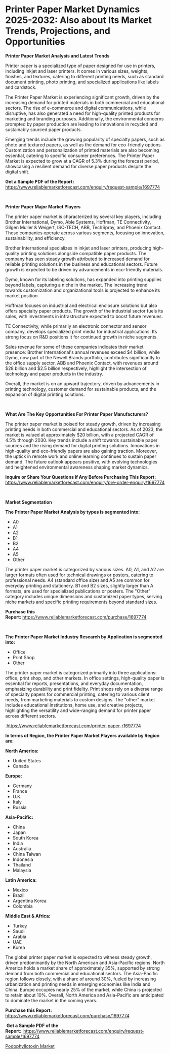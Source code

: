 <p><h1>Printer Paper Market Dynamics 2025-2032: Also about Its Market Trends, Projections, and Opportunities</h1></p><p><strong>Printer Paper Market Analysis and Latest Trends</strong></p>
<p><p>Printer paper is a specialized type of paper designed for use in printers, including inkjet and laser printers. It comes in various sizes, weights, finishes, and textures, catering to different printing needs, such as standard document printing, photo printing, and specialized applications like labels and cardstock.</p><p>The Printer Paper Market is experiencing significant growth, driven by the increasing demand for printed materials in both commercial and educational sectors. The rise of e-commerce and digital communications, while disruptive, has also generated a need for high-quality printed products for marketing and branding purposes. Additionally, the environmental concerns prompted by paper production are leading to innovations in recycled and sustainably sourced paper products.</p><p>Emerging trends include the growing popularity of specialty papers, such as photo and textured papers, as well as the demand for eco-friendly options. Customization and personalization of printed materials are also becoming essential, catering to specific consumer preferences. The Printer Paper Market is expected to grow at a CAGR of 5.3% during the forecast period, showcasing a resilient demand for diverse paper products despite the digital shift.</p></p>
<p><strong>Get a Sample PDF of the Report:&nbsp;</strong> <a href="https://www.reliablemarketforecast.com/enquiry/request-sample/1697774?utm_campaign=2307&utm_medium=2&utm_source=Github&utm_content=ia&utm_term=02042025&utm_id=printer-paper">https://www.reliablemarketforecast.com/enquiry/request-sample/1697774</a></p>
<p>&nbsp;</p>
<p><strong>Printer Paper Major Market Players</strong></p>
<p><p>The printer paper market is characterized by several key players, including Brother International, Dymo, Able Systems, Hoffman, TE Connectivity, Gilgen Muller & Weigert, ISO-TECH, ABB, TechSpray, and Phoenix Contact. These companies operate across various segments, focusing on innovation, sustainability, and efficiency.</p><p>Brother International specializes in inkjet and laser printers, producing high-quality printing solutions alongside compatible paper products. The company has seen steady growth attributed to increased demand for reliable printing solutions in the business and educational sectors. Future growth is expected to be driven by advancements in eco-friendly materials.</p><p>Dymo, known for its labeling solutions, has expanded into printing supplies beyond labels, capturing a niche in the market. The increasing trend towards customization and organizational tools is projected to enhance its market position.</p><p>Hoffman focuses on industrial and electrical enclosure solutions but also offers specialty paper products. The growth of the industrial sector fuels its sales, with investments in infrastructure expected to boost future revenues.</p><p>TE Connectivity, while primarily an electronic connector and sensor company, develops specialized print media for industrial applications. Its strong focus on R&D positions it for continued growth in niche segments.</p><p>Sales revenue for some of these companies indicates their market presence: Brother International's annual revenues exceed $4 billion, while Dymo, now part of the Newell Brands portfolio, contributes significantly to the office supply sector. ABB and Phoenix Contact, with revenues around $28 billion and $2.5 billion respectively, highlight the intersection of technology and paper products in the industry.</p><p>Overall, the market is on an upward trajectory, driven by advancements in printing technology, customer demand for sustainable products, and the expansion of digital printing solutions.</p></p>
<p>&nbsp;</p>
<p><strong>What Are The Key Opportunities For Printer Paper Manufacturers?</strong></p>
<p><p>The printer paper market is poised for steady growth, driven by increasing printing needs in both commercial and educational sectors. As of 2023, the market is valued at approximately $20 billion, with a projected CAGR of 4.5% through 2030. Key trends include a shift towards sustainable paper sources and the rising demand for digital printing solutions. Innovations in high-quality and eco-friendly papers are also gaining traction. Moreover, the uptick in remote work and online learning continues to sustain paper demand. The future outlook appears positive, with evolving technologies and heightened environmental awareness shaping market dynamics.</p></p>
<p><strong>Inquire or Share Your Questions If Any Before Purchasing This Report:</strong> <a href="https://www.reliablemarketforecast.com/enquiry/pre-order-enquiry/1697774?utm_campaign=2307&utm_medium=2&utm_source=Github&utm_content=ia&utm_term=02042025&utm_id=printer-paper">https://www.reliablemarketforecast.com/enquiry/pre-order-enquiry/1697774</a></p>
<p>&nbsp;</p>
<p><strong>Market Segmentation</strong></p>
<p><strong>The Printer Paper Market Analysis by types is segmented into:</strong></p>
<p><ul><li>A0</li><li>A1</li><li>A2</li><li>B1</li><li>B2</li><li>A4</li><li>A5</li><li>Other</li></ul></p>
<p><p>The printer paper market is categorized by various sizes. A0, A1, and A2 are larger formats often used for technical drawings or posters, catering to professional needs. A4 (standard office size) and A5 are common for everyday printing and stationery. B1 and B2 sizes, slightly larger than A formats, are used for specialized publications or posters. The "Other" category includes unique dimensions and customized paper types, serving niche markets and specific printing requirements beyond standard sizes.</p></p>
<p><strong>Purchase this Report:&nbsp;</strong><a href="https://www.reliablemarketforecast.com/purchase/1697774?utm_campaign=2307&utm_medium=2&utm_source=Github&utm_content=ia&utm_term=02042025&utm_id=printer-paper">https://www.reliablemarketforecast.com/purchase/1697774</a></p>
<p>&nbsp;</p>
<p><strong>The Printer Paper Market Industry Research by Application is segmented into:</strong></p>
<p><ul><li>Office</li><li>Print Shop</li><li>Other</li></ul></p>
<p><p>The printer paper market is categorized primarily into three applications: office, print shop, and other markets. In office settings, high-quality paper is essential for reports, presentations, and everyday documentation, emphasizing durability and print fidelity. Print shops rely on a diverse range of specialty papers for commercial printing, catering to various client needs, from marketing materials to custom designs. The "other" market includes educational institutions, home use, and creative projects, highlighting the versatility and wide-ranging demand for printer paper across different sectors.</p></p>
<p><a href="https://www.reliablemarketforecast.com/printer-paper-r1697774?utm_campaign=2307&utm_medium=2&utm_source=Github&utm_content=ia&utm_term=02042025&utm_id=printer-paper">&nbsp;https://www.reliablemarketforecast.com/printer-paper-r1697774</a></p>
<p><strong>In terms of Region, the Printer Paper Market Players available by Region are:</strong></p>
<p>
    <p> <strong> North America: </strong>
        <ul>
            <li>United States</li>
            <li>Canada</li>
        </ul>
        </p> 
    <p> <strong> Europe: </strong>
        <ul>
            <li>Germany</li>
            <li>France</li>
            <li>U.K.</li>
            <li>Italy</li>
            <li>Russia</li>
        </ul>
        </p> 
    <p> <strong> Asia-Pacific: </strong>
        <ul>
            <li>China</li>
            <li>Japan</li>
            <li>South Korea</li>
            <li>India</li>
            <li>Australia</li>
            <li>China Taiwan</li>
            <li>Indonesia</li>
            <li>Thailand</li>
            <li>Malaysia</li>
        </ul>
        </p> 
    <p> <strong> Latin America: </strong>
        <ul>
            <li>Mexico</li>
            <li>Brazil</li>
            <li>Argentina Korea</li>
            <li>Colombia</li>
        </ul>
        </p> 
    <p> <strong> Middle East & Africa: </strong>
        <ul>
            <li>Turkey</li>
            <li>Saudi</li>
            <li>Arabia</li>
            <li>UAE</li>
            <li>Korea</li>
        </ul>
    </p>
    </p>
<p><p>The global printer paper market is expected to witness steady growth, driven predominantly by the North American and Asia-Pacific regions. North America holds a market share of approximately 35%, supported by strong demand from both commercial and educational sectors. The Asia-Pacific region follows closely, with a share of around 30%, fueled by increasing urbanization and printing needs in emerging economies like India and China. Europe occupies nearly 25% of the market, while China is projected to retain about 10%. Overall, North America and Asia-Pacific are anticipated to dominate the market in the coming years.</p></p>
<p><strong>Purchase this Report: </strong><a href="https://www.reliablemarketforecast.com/purchase/1697774?utm_campaign=2307&utm_medium=2&utm_source=Github&utm_content=ia&utm_term=02042025&utm_id=printer-paper">https://www.reliablemarketforecast.com/purchase/1697774</a></p>
<p>&nbsp;<strong>Get a Sample PDF of the Report:&nbsp;&nbsp;</strong><a href="https://www.reliablemarketforecast.com/enquiry/request-sample/1697774?utm_campaign=2307&utm_medium=2&utm_source=Github&utm_content=ia&utm_term=02042025&utm_id=printer-paper">https://www.reliablemarketforecast.com/enquiry/request-sample/1697774</a></p>
<p><strong></strong></p>
<p><p><a href="https://github.com/SanjidaMahmud54/Market-Research-Report-List-2/blob/main/podophyllotoxin-market.md?utm_campaign=2307&utm_medium=2&utm_source=Github&utm_content=ia&utm_term=02042025&utm_id=printer-paper">Podophyllotoxin Market</a></p></p>